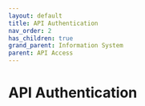 ```yaml
---
layout: default
title: API Authentication
nav_order: 2
has_children: true
grand_parent: Information System
parent: API Access
---
```


# API Authentication
